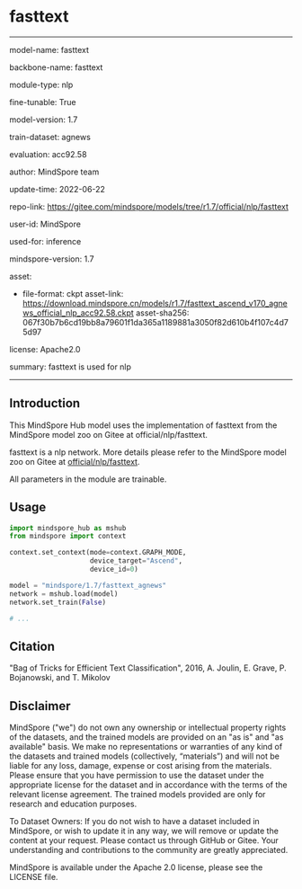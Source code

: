 # fasttext

---

model-name: fasttext

backbone-name: fasttext

module-type: nlp

fine-tunable: True

model-version: 1.7

train-dataset: agnews

evaluation: acc92.58

author: MindSpore team

update-time: 2022-06-22

repo-link: <https://gitee.com/mindspore/models/tree/r1.7/official/nlp/fasttext>

user-id: MindSpore

used-for: inference

mindspore-version: 1.7

asset:

-
    file-format: ckpt
    asset-link: <https://download.mindspore.cn/models/r1.7/fasttext_ascend_v170_agnews_official_nlp_acc92.58.ckpt>
    asset-sha256: 067f30b7b6cd19bb8a79601f1da365a1189881a3050f82d610b4f107c4d75d97

license: Apache2.0

summary: fasttext is used for nlp

---

## Introduction

This MindSpore Hub model uses the implementation of fasttext from the MindSpore model zoo on Gitee at official/nlp/fasttext.

fasttext is a nlp network. More details please refer to the MindSpore model zoo on Gitee at [official/nlp/fasttext](https://gitee.com/mindspore/models/blob/r1.7/official/nlp/fasttext/README.md).

All parameters in the module are trainable.

## Usage

```python
import mindspore_hub as mshub
from mindspore import context

context.set_context(mode=context.GRAPH_MODE,
                    device_target="Ascend",
                    device_id=0)

model = "mindspore/1.7/fasttext_agnews"
network = mshub.load(model)
network.set_train(False)

# ...
```

## Citation

"Bag of Tricks for Efficient Text Classification", 2016, A. Joulin, E. Grave, P. Bojanowski, and T. Mikolov

## Disclaimer

MindSpore ("we") do not own any ownership or intellectual property rights of the datasets, and the trained models are provided on an "as is" and "as available" basis. We make no representations or warranties of any kind of the datasets and trained models (collectively, “materials”) and will not be liable for any loss, damage, expense or cost arising from the materials. Please ensure that you have permission to use the dataset under the appropriate license for the dataset and in accordance with the terms of the relevant license agreement. The trained models provided are only for research and education purposes.

To Dataset Owners: If you do not wish to have a dataset included in MindSpore, or wish to update it in any way, we will remove or update the content at your request. Please contact us through GitHub or Gitee. Your understanding and contributions to the community are greatly appreciated.

MindSpore is available under the Apache 2.0 license, please see the LICENSE file.
